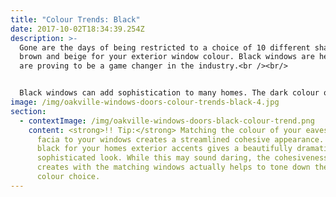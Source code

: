 ```yaml
---
title: "Colour Trends: Black"
date: 2017-10-02T18:34:39.254Z
description: >-
  Gone are the days of being restricted to a choice of 10 different shades of
  brown and beige for your exterior window colour. Black windows are here and
  are proving to be a game changer in the industry.<br /><br/>


  Black windows can add sophistication to many homes. The dark colour offers warmth, yet also provides a sleek modern feel at the same time. They look beautiful on traditional style homes, as well as newer contemporary style homes.
image: /img/oakville-windows-doors-colour-trends-black-4.jpg
section:
  - contextImage: /img/oakville-windows-doors-black-colour-trend.png
    content: <strong>!! Tip:</strong> Matching the colour of your eavestrough and
      facia to your windows creates a streamlined cohesive appearance. Choosing
      black for your homes exterior accents gives a beautifully dramatic yet
      sophisticated look. While this may sound daring, the cohesiveness it
      creates with the matching windows actually helps to tone down the bold
      colour choice.
---
```

